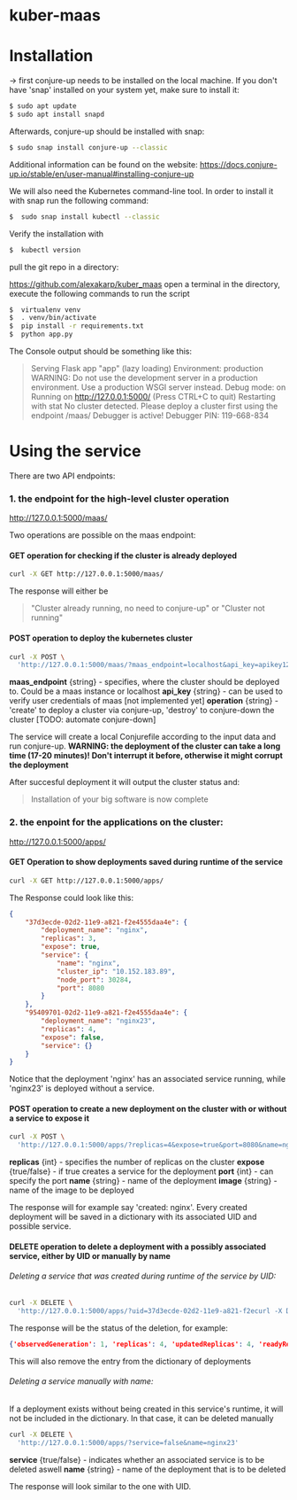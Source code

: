 # kuber-maas
# Installation
→ first conjure-up needs to be installed on the local machine. If you don't have 'snap' installed on your system yet, make sure to install it:

```sh
$ sudo apt update
$ sudo apt install snapd
```
Afterwards, conjure-up should be installed with snap:

```sh
$ sudo snap install conjure-up --classic
```

Additional information can be found on the website:
https://docs.conjure-up.io/stable/en/user-manual#installing-conjure-up

We will also need the Kubernetes command-line tool. In order to install it with snap run the following command:

```sh
$  sudo snap install kubectl --classic
```

Verify the installation with 

```sh
$  kubectl version
```

pull the git repo in a directory:

https://github.com/alexakarp/kuber_maas
open a terminal in the directory, execute the following commands to run the script

```sh
$  virtualenv venv
$  . venv/bin/activate
$  pip install -r requirements.txt
$  python app.py
```

The Console output should be something like this:
> Serving Flask app "app" (lazy loading)
> Environment: production
> WARNING: Do not use the development server in a production environment.
> Use a production WSGI server instead.
> Debug mode: on
> Running on http://127.0.0.1:5000/ (Press CTRL+C to quit)
> Restarting with stat
> No cluster detected. Please deploy a cluster first using the endpoint /maas/
>  Debugger is active!
>  Debugger PIN: 119-668-834


# Using the service

There are two API endpoints:
### 1. the endpoint for the high-level cluster operation
http://127.0.0.1:5000/maas/

Two operations are possible on the maas endpoint:
#### GET operation for checking if the cluster is already deployed

```sh
curl -X GET http://127.0.0.1:5000/maas/
```
The response will either be
> "Cluster already running, no need to conjure-up"
or
> "Cluster not running"

#### POST operation to deploy the kubernetes cluster
```sh
curl -X POST \
  'http://127.0.0.1:5000/maas/?maas_endpoint=localhost&api_key=apikey123%21%21&operation=create'
```
**maas_endpoint** {string} - specifies, where the cluster should be deployed to. Could be a maas instance or localhost
**api_key** {string} - can be used to verify user credentials of maas [not implemented yet]
**operation** {string} - 'create' to deploy a cluster via conjure-up, 'destroy' to conjure-down the cluster [TODO: automate conjure-down]

The service will create a local Conjurefile according to the input data and run conjure-up.
**WARNING: the deployment of the cluster can take a long time (17-20 minutes)! Don't interrupt it before, otherwise it might corrupt the deployment**

After succesful deployment it will output the cluster status and:

> Installation of your big software is now complete


### 2. the enpoint for the applications on the cluster:
http://127.0.0.1:5000/apps/
#### GET Operation to show deployments saved during runtime of the service

```sh
curl -X GET http://127.0.0.1:5000/apps/
```
The Response could look like this:

```json
{
    "37d3ecde-02d2-11e9-a821-f2e4555daa4e": {
        "deployment_name": "nginx",
        "replicas": 3,
        "expose": true,
        "service": {
            "name": "nginx",
            "cluster_ip": "10.152.183.89",
            "node_port": 30284,
            "port": 8080
        }
    },
    "95409701-02d2-11e9-a821-f2e4555daa4e": {
        "deployment_name": "nginx23",
        "replicas": 4,
        "expose": false,
        "service": {}
    }
}
```

Notice that the deployment 'nginx' has an associated service running, while 'nginx23' is deployed without a service.

#### POST operation to create a new deployment on the cluster with or without a service to expose it

```sh
curl -X POST \
  'http://127.0.0.1:5000/apps/?replicas=4&expose=true&port=8080&name=nginx&image=nginx'
```
**replicas** {int} - specifies the number of replicas on the cluster
**expose** {true/false} - if true creates a service for the deployment
**port** {int} - can specify the port
**name** {string} - name of the deployment
**image** {string} - name of the image to be deployed

The response will for example say 'created: nginx'. Every created deployment will be saved in a dictionary with its associated UID and possible service.


#### DELETE operation to delete a deployment with a possibly associated service, either by UID or manually by name
###### Deleting a service that was created during runtime of the service by UID:
```sh
curl -X DELETE \
  'http://127.0.0.1:5000/apps/?uid=37d3ecde-02d2-11e9-a821-f2ecurl -X DELETE \
```

The response will be the status of the deletion, for example:

```json
{'observedGeneration': 1, 'replicas': 4, 'updatedReplicas': 4, 'readyReplicas': 4, 'availableReplicas': 4, 'conditions': [{'type': 'Available', 'status': 'True', 'lastUpdateTime': '2018-12-18T15:53:57Z', 'lastTransitionTime': '2018-12-18T15:53:57Z', 'reason': 'MinimumReplicasAvailable', 'message': 'Deployment has minimum availability.'}]}
```
This will also remove the entry from the dictionary of deployments

###### Deleting a service manually with name:
If a deployment exists without being created in this service's runtime, it will not be included in the dictionary. In that case, it can be deleted manually
```sh
curl -X DELETE \
  'http://127.0.0.1:5000/apps/?service=false&name=nginx23'
```
**service** {true/false} - indicates whether an associated service is to be deleted aswell
**name** {string} - name of the deployment that is to be deleted

The response will look similar to the one with UID.



